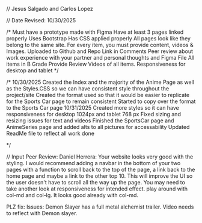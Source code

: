 // Jesus Salgado and Carlos Lopez

// Date Revised: 10/30/2025

/*
  Must have a prototype made with Figma
  Have at least 3 pages linked properly
  Uses Bootstrap
  Has CSS applied properly
  All pages look like they belong to the same site.
  For every item, you must provide content, videos & Images.
  Uploaded to Github and Repo Link in Comments
  Peer review about work experience with your partner and personal thoughts and Figma File
  All items in B Grade
  Provide Review Videos of all items.
  Responsiveness for desktop and tablet
*/ 
 

/* 
    10/30/2025
    Created the Index and the majority of the Anime Page as well as the Styles.CSS so we can have consistent style throughout the project/site
    Created the format used so that it would be easier to replicate for the Sports Car page to remain consistent
    Started to copy over the format to the Sports Car page
    10/31/2025
    Created more styles so it can have responsiveness for desktop 1024px and tablet 768 px
    Fixed sizing and resizing issues for text and videos
    Finished the SportsCar page and AnimeSeries page and added alts to all pictures for accessability
    Updated ReadMe file to reflect all work done

*/

// Input Peer Review: Daniel Herrera:
Your website looks very good with the styling. I would recommend adding a navbar in the bottom of your two pages with a function to scroll back to the top of the page, a link back to the home page and maybe a link to the other top 10. This will improve the UI so the user doesn't have to scroll all the way up the page.
You may need to take another look at responsiveness for intended effect. play around with col-md and col-lg. It looks good already with col-md.

PLZ fix:
Issues: Demon Slayer has a full metal alchemist trailer. Video needs to reflect with Demon slayer.
